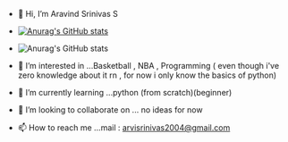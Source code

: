 - 👋 Hi, I’m Aravind Srinivas S
-  [![Anurag's GitHub stats](https://github-readme-stats.vercel.app/api?username=aravind-2707)](https://github.com/anuraghazra/github-readme-stats)
-  ![Anurag's GitHub stats](https://github-readme-stats.vercel.app/api?username=anuraghazra&show_icons=true&theme=radical)

- 👀 I’m interested in ...Basketball , NBA , Programming ( even though i've zero knowledge about it rn , for now i only know the basics of python)
- 🌱 I’m currently learning ...python (from scratch)(beginner)
- 💞️ I’m looking to collaborate on ... no ideas for now 
- 📫 How to reach me ...mail : arvisrinivas2004@gmail.com

<!---
aravind-2707/aravind-2707 is a ✨ special ✨ repository because its `README.md` (this file) appears on your GitHub profile.
You can click the Preview link to take a look at your changes.
--->
